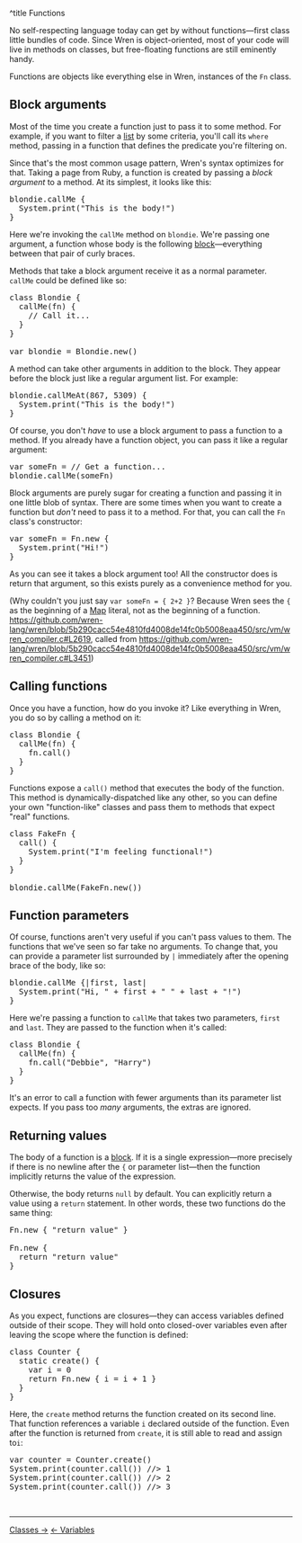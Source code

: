 ^title Functions

No self-respecting language today can get by without functions&mdash;first
class little bundles of code. Since Wren is object-oriented, most of your code
will live in methods on classes, but free-floating functions are still
eminently handy.

Functions are objects like everything else in Wren, instances of the `Fn`
class.

## Block arguments

Most of the time you create a function just to pass it to some method. For
example, if you want to filter a [list](lists.html) by some criteria, you'll
call its `where` method, passing in a function that defines the predicate
you're filtering on.

Since that's the most common usage pattern, Wren's syntax optimizes for that.
Taking a page from Ruby, a function is created by passing a *block argument* to
a method. At its simplest, it looks like this:

<pre class="snippet">
blondie.callMe {
  System.print("This is the body!")
}
</pre>

Here we're invoking the `callMe` method on `blondie`. We're passing one
argument, a function whose body is the
following [block](syntax.html#blocks)&mdash;everything between that pair of
curly braces.

Methods that take a block argument receive it as a normal parameter. `callMe`
could be defined like so:

<pre class="snippet">
class Blondie {
  callMe(fn) {
    // Call it...
  }
}

var blondie = Blondie.new()
</pre>

A method can take other arguments in addition to the block. They appear before
the block just like a regular argument list. For example:

<pre class="snippet">
blondie.callMeAt(867, 5309) {
  System.print("This is the body!")
}
</pre>

Of course, you don't *have* to use a block argument to pass a function to a
method. If you already have a function object, you can pass it like a regular
argument:

<pre class="snippet">
var someFn = // Get a function...
blondie.callMe(someFn)
</pre>

Block arguments are purely sugar for creating a function and passing it in one
little blob of syntax. There are some times when you want to create a function
but *don't* need to pass it to a method. For that, you can call the `Fn`
class's constructor:

<pre class="snippet">
var someFn = Fn.new {
  System.print("Hi!")
}
</pre>

As you can see it takes a block argument too! All the constructor does is
return that argument, so this exists purely as a convenience method for you.

(Why couldn't you just say `var someFn = { 2+2 }`?  Because Wren sees the `{`
as the beginning of a [Map][] literal, not as the beginning of a function.
<https://github.com/wren-lang/wren/blob/5b290cacc54e4810fd4008de14fc0b5008eaa450/src/vm/wren_compiler.c#L2619>,
called from 
<https://github.com/wren-lang/wren/blob/5b290cacc54e4810fd4008de14fc0b5008eaa450/src/vm/wren_compiler.c#L3451>)

[Map]: map.html

## Calling functions

Once you have a function, how do you invoke it? Like everything in Wren, you do
so by calling a method on it:

<pre class="snippet">
class Blondie {
  callMe(fn) {
    fn.call()
  }
}
</pre>

Functions expose a `call()` method that executes the body of the function. This
method is dynamically-dispatched like any other, so you can define your own
"function-like" classes and pass them to methods that expect "real" functions.

<pre class="snippet">
class FakeFn {
  call() {
    System.print("I'm feeling functional!")
  }
}

blondie.callMe(FakeFn.new())
</pre>

## Function parameters

Of course, functions aren't very useful if you can't pass values to them. The
functions that we've seen so far take no arguments. To change that, you can
provide a parameter list surrounded by `|` immediately after the opening brace
of the body, like so:

<pre class="snippet">
blondie.callMe {|first, last|
  System.print("Hi, " + first + " " + last + "!")
}
</pre>

Here we're passing a function to `callMe` that takes two parameters, `first` and
`last`. They are passed to the function when it's called:

<pre class="snippet">
class Blondie {
  callMe(fn) {
    fn.call("Debbie", "Harry")
  }
}
</pre>

It's an error to call a function with fewer arguments than its parameter list
expects. If you pass too *many* arguments, the extras are ignored.

## Returning values

The body of a function is a [block](syntax.html#blocks). If it is a single
expression&mdash;more precisely if there is no newline after the `{` or
parameter list&mdash;then the function implicitly returns the value of the
expression.

Otherwise, the body returns `null` by default. You can explicitly return a
value using a `return` statement. In other words, these two functions do the
same thing:

<pre class="snippet">
Fn.new { "return value" }

Fn.new {
  return "return value"
}
</pre>

## Closures

As you expect, functions are closures&mdash;they can access variables defined
outside of their scope. They will hold onto closed-over variables even after
leaving the scope where the function is defined:

<pre class="snippet">
class Counter {
  static create() {
    var i = 0
    return Fn.new { i = i + 1 }
  }
}
</pre>

Here, the `create` method returns the function created on its second line. That
function references a variable `i` declared outside of the function. Even after
the function is returned from `create`, it is still able to read and assign
to`i`:

<pre class="snippet">
var counter = Counter.create()
System.print(counter.call()) //> 1
System.print(counter.call()) //> 2
System.print(counter.call()) //> 3
</pre>

<br><hr>
<a class="right" href="classes.html">Classes &rarr;</a>
<a href="variables.html">&larr; Variables</a>
